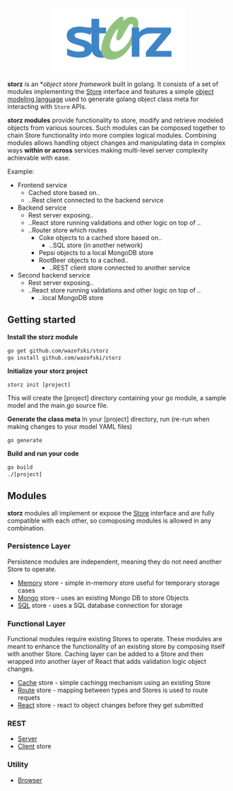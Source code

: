 <p align="center">
<img src="logo.png" width="300" alt="storz" />
</p>

<!-- ![storz](https://github.com/wazofski/storz/blob/main/logo.png?raw=true) -->

**storz** is an **object store framework* built in golang. It consists of a set of modules implementing the [Store](https://github.com/wazofski/storz/tree/main/store) interface and features a simple [object modeling language](https://github.com/wazofski/storz/tree/main/mgen) used to generate golang object class meta for interacting with `Store` APIs.

**storz modules** provide functionality to store, modify and retrieve modeled objects from various sources. Such modules can be composed together to chain Store functionality into more complex logical modules. Combining modules allows handling object changes and manipulating data in complex 
ways **within or across** services making multi-level server complexity achievable with ease. 

Example:
- Frontend service
  - Cached store based on..
  - ..Rest client connected to the backend service
- Backend service
  - Rest server exposing..
  - ..React store running validations and other logic on top of ..
  - ..Router store which routes 
    - Coke objects to a cached store based on..
      - ..SQL store (in another network)
    - Pepsi objects to a local MongoDB store
    - RootBeer objects to a cached..
      - ..REST client store connected to another service
- Second backend service
  - Rest server exposing..
  - ..React store running validations and other logic on top of ..
    - ..local MongoDB store


## Getting started

**Install the storz module**
```
go get github.com/wazofski/storz
go install github.com/wazofski/storz
```

**Initialize your storz project**
```
storz init [project]
```

This will create the [project] directory containing your go module, a sample model and the main.go source file.

**Generate the class meta**
In your [project] directory, run
(re-run when making changes to your model YAML files)

```
go generate
```

**Build and run your code**
```
go build
./[project]
```

## Modules
**storz** modules all implement or expose the [Store](https://github.com/wazofski/storz/tree/main/store) interface and are fully compatible with each other, so comoposing modules is allowed in any combination.

### Persistence Layer
Persistence modules are independent, meaning they do not need  another Store to operate.
- [Memory](https://github.com/wazofski/storz/tree/main/memory) store - simple in-memory store useful for temporary storage cases
- [Mongo](https://github.com/wazofski/storz/tree/main/mongo) store - uses an existing Mongo DB to store Objects
- [SQL](https://github.com/wazofski/storz/tree/main/sql) store - uses a SQL database connection for storage

### Functional Layer
Functional modules require existing Stores to operate.
These modules are meant to enhance the functionality of an existing store by composing itself with another Store.
Caching layer can be added to a Store and then wrapped into another layer of React that adds validation logic object changes.

- [Cache](https://github.com/wazofski/storz/tree/main/cache) store - simple cachingg mechanism using an existing Store
- [Route](https://github.com/wazofski/storz/tree/main/route) store - mapping between types and Stores is used to route requets
- [React](https://github.com/wazofski/storz/tree/main/react) store - react to object changes before they get submitted

### REST
- [Server](https://github.com/wazofski/storz/tree/main/rest)
- [Client](https://github.com/wazofski/storz/tree/main/client) store

### Utility
- [Browser](https://github.com/wazofski/storz/tree/main/browser)
